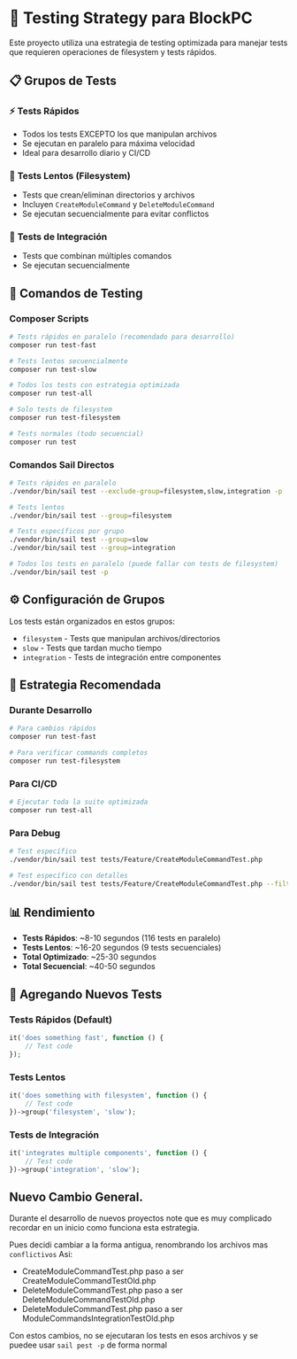 # 🧪 Testing Strategy para BlockPC

Este proyecto utiliza una estrategia de testing optimizada para manejar tests que requieren operaciones de filesystem y tests rápidos.

## 📋 **Grupos de Tests**

### ⚡ **Tests Rápidos**
- Todos los tests EXCEPTO los que manipulan archivos
- Se ejecutan en paralelo para máxima velocidad
- Ideal para desarrollo diario y CI/CD

### 🐌 **Tests Lentos (Filesystem)**
- Tests que crean/eliminan directorios y archivos
- Incluyen `CreateModuleCommand` y `DeleteModuleCommand`
- Se ejecutan secuencialmente para evitar conflictos

### 🔄 **Tests de Integración**
- Tests que combinan múltiples comandos
- Se ejecutan secuencialmente

## 🚀 **Comandos de Testing**

### Composer Scripts
```bash
# Tests rápidos en paralelo (recomendado para desarrollo)
composer run test-fast

# Tests lentos secuencialmente
composer run test-slow

# Todos los tests con estrategia optimizada
composer run test-all

# Solo tests de filesystem
composer run test-filesystem

# Tests normales (todo secuencial)
composer run test
```

### Comandos Sail Directos
```bash
# Tests rápidos en paralelo
./vendor/bin/sail test --exclude-group=filesystem,slow,integration -p

# Tests lentos
./vendor/bin/sail test --group=filesystem

# Tests específicos por grupo
./vendor/bin/sail test --group=slow
./vendor/bin/sail test --group=integration

# Todos los tests en paralelo (puede fallar con tests de filesystem)
./vendor/bin/sail test -p
```

## ⚙️ **Configuración de Grupos**

Los tests están organizados en estos grupos:

- `filesystem` - Tests que manipulan archivos/directorios
- `slow` - Tests que tardan mucho tiempo
- `integration` - Tests de integración entre componentes

## 🎯 **Estrategia Recomendada**

### Durante Desarrollo
```bash
# Para cambios rápidos
composer run test-fast

# Para verificar commands completos
composer run test-filesystem
```

### Para CI/CD
```bash
# Ejecutar toda la suite optimizada
composer run test-all
```

### Para Debug
```bash
# Test específico
./vendor/bin/sail test tests/Feature/CreateModuleCommandTest.php

# Test específico con detalles
./vendor/bin/sail test tests/Feature/CreateModuleCommandTest.php --filter="crea un paquete con modelo"
```

## 📊 **Rendimiento**

- **Tests Rápidos**: ~8-10 segundos (116 tests en paralelo)
- **Tests Lentos**: ~16-20 segundos (9 tests secuenciales)
- **Total Optimizado**: ~25-30 segundos
- **Total Secuencial**: ~40-50 segundos

## 🔧 **Agregando Nuevos Tests**

### Tests Rápidos (Default)
```php
it('does something fast', function () {
    // Test code
});
```

### Tests Lentos
```php
it('does something with filesystem', function () {
    // Test code
})->group('filesystem', 'slow');
```

### Tests de Integración
```php
it('integrates multiple components', function () {
    // Test code
})->group('integration', 'slow');
```

## Nuevo Cambio General.

Durante el desarrollo de nuevos proyectos note que es muy complicado recordar en un inicio como funciona esta estrategia.

Pues decidi cambiar a la forma antigua, renombrando los archivos mas `conflictivos`
Asi:
- CreateModuleCommandTest.php paso a ser CreateModuleCommandTestOld.php
- DeleteModuleCommandTest.php paso a ser DeleteModuleCommandTestOld.php
- DeleteModuleCommandTest.php paso a ser ModuleCommandsIntegrationTestOld.php

Con estos cambios, no se ejecutaran los tests en esos archivos y se puedee usar `sail pest -p` de forma normal
